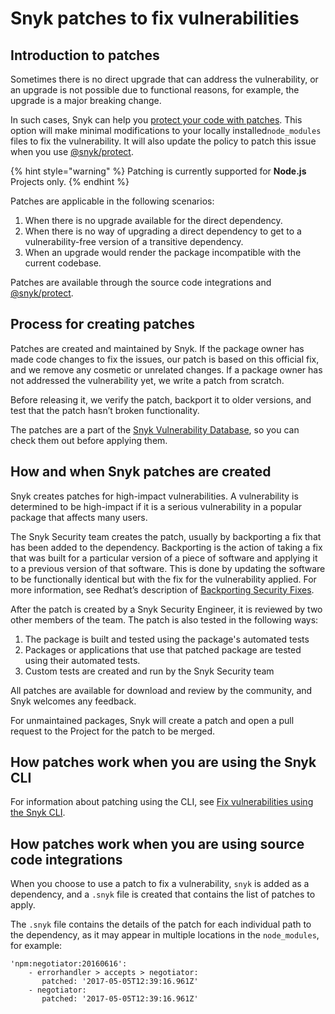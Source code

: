 # Snyk patches to fix vulnerabilities

## Introduction to patches

Sometimes there is no direct upgrade that can address the vulnerability, or an upgrade is not possible due to functional reasons, for example, the upgrade is a major breaking change.

In such cases, Snyk can help you [protect your code with patches](../../../snyk-cli/scan-and-maintain-projects-using-the-cli/snyk-protect-package.md). This option will make minimal modifications to your locally installed`node_modules` files to fix the vulnerability. It will also update the policy to patch this issue when you use [@snyk/protect](https://github.com/snyk/cli/tree/master/packages/snyk-protect).

{% hint style="warning" %}
Patching is currently supported for **Node.js** Projects only.
{% endhint %}

Patches are applicable in the following scenarios:

1. When there is no upgrade available for the direct dependency.
2. When there is no way of upgrading a direct dependency to get to a vulnerability-free version of a transitive dependency.
3. When an upgrade would render the package incompatible with the current codebase.

Patches are available through the source code integrations and [@snyk/protect](https://github.com/snyk/cli/tree/master/packages/snyk-protect).

## Process for creating patches

Patches are created and maintained by Snyk. If the package owner has made code changes to fix the issues, our patch is based on this official fix, and we remove any cosmetic or unrelated changes. If a package owner has not addressed the vulnerability yet, we write a patch from scratch.

Before releasing it, we verify the patch, backport it to older versions, and test that the patch hasn’t broken functionality.

The patches are a part of the [Snyk Vulnerability Database](snyk-vulnerability-database.md), so you can check them out before applying them.

## How and when Snyk patches are created

Snyk creates patches for high-impact vulnerabilities. A vulnerability is determined to be high-impact if it is a serious vulnerability in a popular package that affects many users.

The Snyk Security team creates the patch, usually by backporting a fix that has been added to the dependency. Backporting is the action of taking a fix that was built for a particular version of a piece of software and applying it to a previous version of that software. This is done by updating the software to be functionally identical but with the fix for the vulnerability applied. For more information, see Redhat’s description of [Backporting Security Fixes](https://access.redhat.com/security/updates/backporting).

After the patch is created by a Snyk Security Engineer, it is reviewed by two other members of the team. The patch is also tested in the following ways:

1. The package is built and tested using the package's automated tests
2. Packages or applications that use that patched package are tested using their automated tests.
3. Custom tests are created and run by the Snyk Security team

All patches are available for download and review by the community, and Snyk welcomes any feedback.

For unmaintained packages, Snyk will create a patch and open a pull request to the Project for the patch to be merged.

## How patches work when you are using the Snyk CLI

For information about patching using the CLI, see [Fix vulnerabilities using the Snyk CLI](../../../snyk-cli/scan-and-maintain-projects-using-the-cli/fix-vulnerabilities-using-the-snyk-cli.md).

## How patches work when you are using source code integrations

When you choose to use a patch to fix a vulnerability, `snyk` is added as a dependency, and a `.snyk` file is created that contains the list of patches to apply.

The `.snyk` file contains the details of the patch for each individual path to the dependency, as it may appear in multiple locations in the `node_modules`, for example:

```
'npm:negotiator:20160616':
    - errorhandler > accepts > negotiator:
       patched: '2017-05-05T12:39:16.961Z'
    - negotiator: 
       patched: '2017-05-05T12:39:16.961Z'
```
